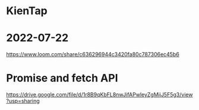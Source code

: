 # KienTap
# 2022-07-22
https://www.loom.com/share/c636296944c3420fa80c787306ec45b6

# Promise and fetch API
https://drive.google.com/file/d/1r8B9qKbFL8nwJifAPwleyZgMijJ5F5g3/view?usp=sharing
